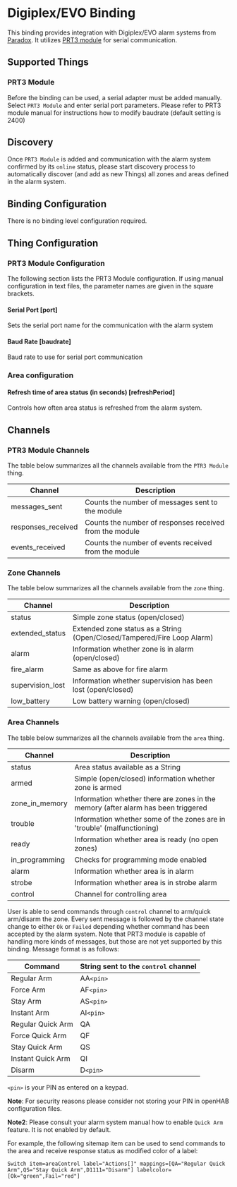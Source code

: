 # Digiplex/EVO Binding

This binding provides integration with Digiplex/EVO alarm systems from [Paradox](https://paradox.com).
It utilizes [PRT3 module](https://www.paradox.com/Products/default.asp?CATID=7&SUBCATID=75&PRD=234) for serial communication.

## Supported Things

### PRT3 Module

Before the binding can be used, a serial adapter must be added manually. Select `PRT3 Module` and enter serial port parameters.
Please refer to PRT3 module manual for instructions how to modify baudrate (default setting is 2400)

## Discovery

Once `PRT3 Module` is added and communication with the alarm system confirmed by its `online` status, please start discovery process to automatically discover (and add as new Things) all zones and areas defined in the alarm system.


## Binding Configuration

There is no binding level configuration required.

## Thing Configuration

### PRT3 Module Configuration

The following section lists the PRT3 Module configuration. If using manual configuration in text files, the parameter names are given in the square brackets.

#### Serial Port [port]

Sets the serial port name for the communication with the alarm system

#### Baud Rate [baudrate]

Baud rate to use for serial port communication

### Area configuration

#### Refresh time of area status (in seconds) [refreshPeriod]

Controls how often area status is refreshed from the alarm system.

## Channels

### PTR3 Module Channels

The table below summarizes all the channels available from the `PTR3 Module` thing.

| Channel            | Description                                                             |
|--------------------|-------------------------------------------------------------------------|
| messages_sent      | Counts the number of messages sent to the module                        |
| responses_received | Counts the number of responses received from the module                 |
| events_received    | Counts the number of events received from the module                    |

### Zone Channels

The table below summarizes all the channels available from the `zone` thing.

| Channel          | Description                                                             |
|------------------|-------------------------------------------------------------------------|
| status           | Simple zone status (open/closed)                                        |
| extended_status  | Extended zone status as a String (Open/Closed/Tampered/Fire Loop Alarm) |
| alarm            | Information whether zone is in alarm (open/closed)                      |
| fire_alarm       | Same as above for fire alarm                                            |
| supervision_lost | Information whether supervision has been lost (open/closed)             |
| low_battery      | Low battery warning (open/closed)                                       |

### Area Channels

The table below summarizes all the channels available from the `area` thing.

| Channel          | Description                                                                       |
|------------------|-----------------------------------------------------------------------------------|
| status           | Area status available as a String                                                 |
| armed            | Simple (open/closed) information whether zone is armed                            |
| zone_in_memory   | Information whether there are zones in the memory (after alarm has been triggered |
| trouble          | Information whether some of the zones are in 'trouble' (malfunctioning)           |
| ready            | Information whether area is ready (no open zones)                                 |
| in_programming   | Checks for programming mode enabled                                               |
| alarm            | Information whether area is in alarm                                              |
| strobe           | Information whether area is in strobe alarm                                       |
| control          | Channel for controlling area                                                      |

User is able to send commands through `control` channel to arm/quick arm/disarm the zone.
Every sent message is followed by the channel state change to either `Ok` or `Failed` depending whether command has been accepted by the alarm system.
Note that PRT3 module is capable of handling more kinds of messages, but those are not yet supported by this binding.
Message format is as follows:

| Command           | String sent to the `control` channel |
|-------------------|--------------------------------------|
| Regular Arm       | AA`<pin>`                            |
| Force Arm         | AF`<pin>`                            |
| Stay Arm          | AS`<pin>`                            |
| Instant Arm       | AI`<pin>`                            |
| Regular Quick Arm | QA                                   |
| Force Quick Arm   | QF                                   |
| Stay Quick Arm    | QS                                   |
| Instant Quick Arm | QI                                   |
| Disarm            | D`<pin>`                             |

`<pin>` is your PIN as entered on a keypad.

**Note**: For security reasons please consider not storing your PIN in openHAB configuration files.

**Note2**: Please consult your alarm system manual how to enable `Quick Arm` feature. It is not enabled by default.

For example, the following sitemap item can be used to send commands to the area and receive response status as modified color of a label:

```
Switch item=areaControl label="Actions[]" mappings=[QA="Regular Quick Arm",QS="Stay Quick Arm",D1111="Disarm"] labelcolor=[Ok="green",Fail="red"]
```
